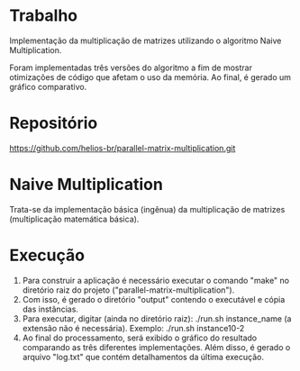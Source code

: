 # Trabalho
Implementação da multiplicação de matrizes utilizando o algoritmo Naive Multiplication.

Foram implementadas três versões do algoritmo a fim de mostrar otimizações de código que afetam o uso da memória. Ao final, é gerado um gráfico comparativo.

# Repositório
https://github.com/helios-br/parallel-matrix-multiplication.git

# Naive Multiplication
Trata-se da implementação básica (ingênua) da multiplicação de matrizes (multiplicação matemática básica).

# Execução
1. Para construir a aplicação é necessário executar o comando "make" no diretório raiz do projeto ("parallel-matrix-multiplication").
2. Com isso, é gerado o diretório "output" contendo o executável e cópia das instâncias.
3. Para executar, digitar (ainda no diretório raiz): ./run.sh instance_name (a extensão não é necessária).
Exemplo: ./run.sh instance10-2
4. Ao final do processamento, será exibido o gráfico do resultado comparando as três diferentes implementações. Além disso, é gerado o arquivo "log.txt" que contém detalhamentos da última execução.





